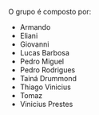 O grupo é composto por:

 - Armando
 - Eliani
 - Giovanni
 - Lucas Barbosa
 - Pedro Miguel
 - Pedro Rodrigues
 - Tainá Drummond
 - Thiago Vinicius
 - Tomaz
 - Vinicius Prestes
